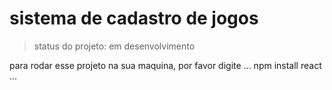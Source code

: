 <h1> sistema de cadastro de jogos </h1>

> status do projeto: em desenvolvimento

para rodar esse projeto na sua maquina, por favor digite
...
npm install react 
...
